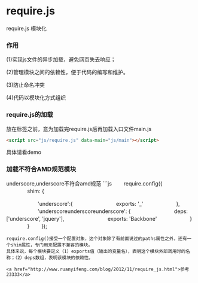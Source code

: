 # require.js
require.js 模块化

<h3>作用</h3>

(1)实现js文件的异步加载，避免网页失去响应；
  
(2)管理模块之间的依赖性，便于代码的编写和维护。

(3)防止命名冲突

(4)代码以模块化方式组织
<h3>require.js的加载</h3>

放在<code></body></code>标签之前，意为加载完require.js后再加载入口文件main.js
```html
<script src="js/require.js" data-main="js/main"></script>
```
具体请看demo

<h3>加载不符合AMD规范模块</h3>
underscore,underscore不符合amd规范
```js
　　require.config({
　　　　shim: {

　　　　　　'underscore':{
　　　　　　　　exports: '_'
　　　　　　},
　　　　　　'underscoreunderscoreunderscore': {
　　　　　　　　deps: ['underscore', 'jquery'],
　　　　　　　　exports: 'Backbone'
　　　　　　}
　　　　}
　　});
```
require.config()接受一个配置对象，这个对象除了有前面说过的paths属性之外，还有一个shim属性，专门用来配置不兼容的模块。
具体来说，每个模块要定义（1）exports值（输出的变量名），表明这个模块外部调用时的名称；（2）deps数组，表明该模块的依赖性。

<a href="http://www.ruanyifeng.com/blog/2012/11/require_js.html">参考23333</a>

